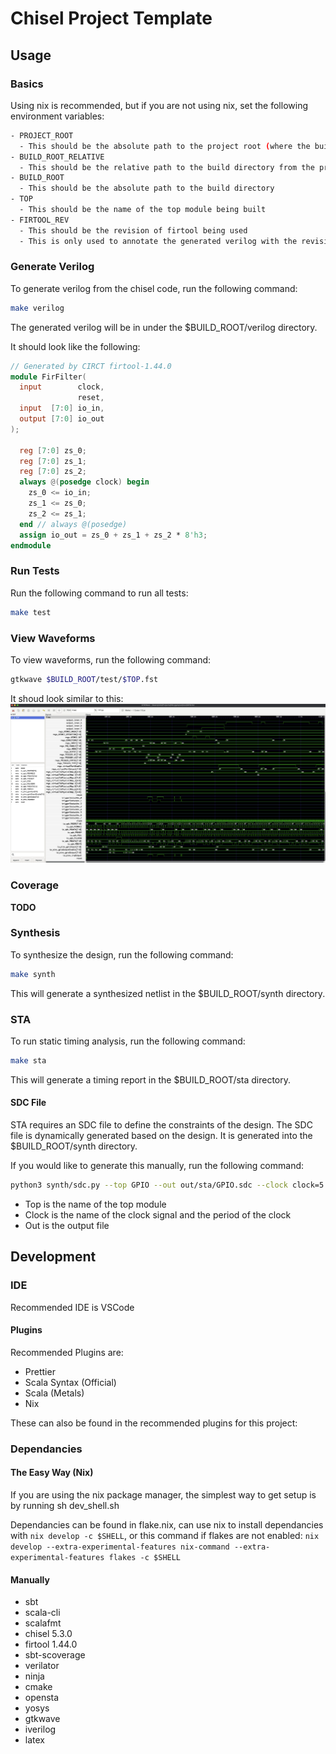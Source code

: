 # Chisel Project Template

## Usage

### Basics

Using nix is recommended, but if you are not using nix, set the following environment variables:

```bash
- PROJECT_ROOT
  - This should be the absolute path to the project root (where the build.sbt file is)
- BUILD_ROOT_RELATIVE
  - This should be the relative path to the build directory from the project root
- BUILD_ROOT
  - This should be the absolute path to the build directory
- TOP
  - This should be the name of the top module being built
- FIRTOOL_REV
  - This should be the revision of firtool being used
  - This is only used to annotate the generated verilog with the revision
```

### Generate Verilog

To generate verilog from the chisel code, run the following command:

```bash
make verilog
```

The generated verilog will be in under the $BUILD_ROOT/verilog directory.

It should look like the following:

```verilog
// Generated by CIRCT firtool-1.44.0
module FirFilter(
  input        clock,
               reset,
  input  [7:0] io_in,
  output [7:0] io_out
);

  reg [7:0] zs_0;
  reg [7:0] zs_1;
  reg [7:0] zs_2;
  always @(posedge clock) begin
    zs_0 <= io_in;
    zs_1 <= zs_0;
    zs_2 <= zs_1;
  end // always @(posedge)
  assign io_out = zs_0 + zs_1 + zs_2 * 8'h3;
endmodule
```

### Run Tests

Run the following command to run all tests:

```bash
make test
```

### View Waveforms

To view waveforms, run the following command:

```bash
gtkwave $BUILD_ROOT/test/$TOP.fst
```

It shoud look similar to this:
![Waveform](assets/gtkwave_gpio.png)

### Coverage

**TODO**

### Synthesis

To synthesize the design, run the following command:

```bash
make synth
```

This will generate a synthesized netlist in the $BUILD_ROOT/synth directory.

### STA

To run static timing analysis, run the following command:

```bash
make sta
```

This will generate a timing report in the $BUILD_ROOT/sta directory.

#### SDC File

STA requires an SDC file to define the constraints of the design. The SDC file is dynamically generated based on the design. It is generated into the $BUILD_ROOT/synth directory.

If you would like to generate this manually, run the following command:

```bash
python3 synth/sdc.py --top GPIO --out out/sta/GPIO.sdc --clock clock=5.0
```

- Top is the name of the top module
- Clock is the name of the clock signal and the period of the clock
- Out is the output file

## Development

### IDE

Recommended IDE is VSCode

#### Plugins

Recommended Plugins are:

- Prettier
- Scala Syntax (Official)
- Scala (Metals)
- Nix

These can also be found in the recommended plugins for this project:

### Dependancies

#### The Easy Way (Nix)

If you are using the nix package manager, the simplest way to get setup is by running sh dev_shell.sh

Dependancies can be found in flake.nix, can use nix to install dependancies with `nix develop -c $SHELL`, or this command if flakes are not enabled: `nix develop --extra-experimental-features nix-command --extra-experimental-features flakes -c $SHELL`

#### Manually

- sbt
- scala-cli
- scalafmt
- chisel 5.3.0
- firtool 1.44.0
- sbt-scoverage
- verilator
- ninja
- cmake
- opensta
- yosys
- gtkwave
- iverilog
- latex
